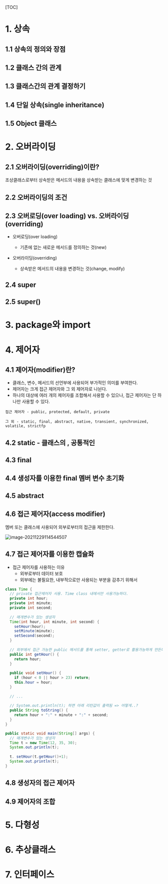 [TOC]
# 1. 상속

## 1.1 상속의 정의와 장점

## 1.2 클래스 간의 관계

## 1.3 클래스간의 관계 결정하기

## 1.4 단일 상속(single inheritance)

## 1.5 Object 클래스





# 2. 오버라이딩

## 2.1 오버라이딩(overriding)이란?

조상클래스로부터 상속받은 메서드의 내용을 상속받는 클래스에 맞게 변경하는 것 





## 2.2 오버라이딩의 조건

## 2.3 오버로딩(over loading) vs. 오버라이딩(overriding)

- 오버로딩(over loading) 
  - 기존에 없는 새로운 메서드를 정의하는 것(new)

- 오버라이딩(overriding) 

  - 상속받은 메서드의 내용을 변경하는 것(change, modify)

  

## 2.4 super

## 2.5 super()





# 3. package와 import



# 4. 제어자

## 4.1 제어자(modifier)란?

- 클래스, 변수, 메서드의 선언부에 사용되어 부가적인 의미를 부여한다.
- 제어자는 크게 접근 제어자와 그 외 제어자로 나뉜다.
- 하나의 대상에 여러 개의 제어자를 조합해서 사용할 수 있으나, 접근 제어자는 단 하나만 사용할 수 있다.

```
접근 제어자 - public, protected, default, private
```

```
그 외 - static, final, abstract, native, transient, synchronized, volatile, strictfp
```



## 4.2 static  - 클래스의 , 공통적인



## 4.3 final 

## 4.4 생성자를 이용한 final 멤버 변수 초기화

## 4.5 abstract

## 4.6 접근 제어자(access modifier)

멤버 또는 클래스에 사용되어 외부로부터의 접근을 제한한다.

![image-20211229114544507](객체지향2.assets/image-20211229114544507.png)



## 4.7 접근 제어자를 이용한 캡슐화

- 접근 제어자를 사용하는 이유
  - 외부로부터 데이터 보호
  - 외부에는 불필요한, 내부적으로만 사용되는 부분을 감추기 위해서

```java
class Time {
  // private 접근제어자 사용. Time class 내에서만 사용가능하다.
  private int hour;
  private int minute;
  private int second;
  
  // 매개변수가 있는 생성자
  Time(int hour, int minute, int second) {
    setHour(hour);
    setMinute(minute);
    setSecond(second);
  }
  
  // 외부에서 접근 가능한 public 메서드를 통해 setter, getter로 활용가능하게 만든다.
  public int getHour() {
    return hour;
  }
  
  public void setHour() {
    if (hour < 0 || hour > 23) return;
    this.hour = hour;
  }
  
  // ...
  
  // System.out.println(t); 하면 아래 리턴값이 출력됨 => 어떻게..?
  public String toString() {
    return hour + ":" + minute + ":" + second;
  }
}
```

```java
public static void main(String[] args) {
  // 매개변수가 있는 생성자
  Time t = new Time(12, 35, 30);
  System.out.println(t);
  
  t. setHour(t.getHour()+1);
  System.out.println(t);
}
```





## 4.8 생성자의 접근 제어자

## 4.9 제어자의 조합





# 5. 다형성

# 6. 추상클래스

# 7. 인터페이스

